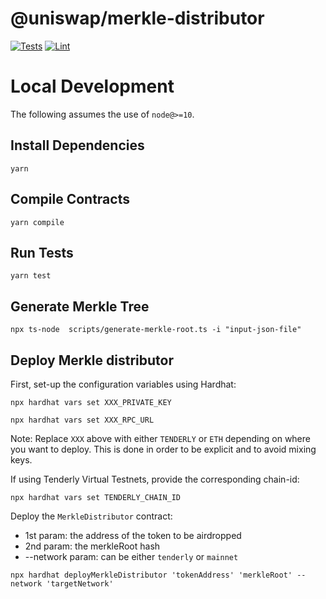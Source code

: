 # @uniswap/merkle-distributor

[![Tests](https://github.com/Uniswap/merkle-distributor/workflows/Tests/badge.svg)](https://github.com/Uniswap/merkle-distributor/actions?query=workflow%3ATests)
[![Lint](https://github.com/Uniswap/merkle-distributor/workflows/Lint/badge.svg)](https://github.com/Uniswap/merkle-distributor/actions?query=workflow%3ALint)

# Local Development

The following assumes the use of `node@>=10`.

## Install Dependencies

`yarn`

## Compile Contracts

`yarn compile`

## Run Tests

`yarn test`

## Generate Merkle Tree

`npx ts-node  scripts/generate-merkle-root.ts -i "input-json-file"`


## Deploy Merkle distributor

First, set-up the configuration variables using Hardhat:

`npx hardhat vars set XXX_PRIVATE_KEY`

`npx hardhat vars set XXX_RPC_URL`

Note: Replace `XXX` above with either `TENDERLY` or `ETH` depending on where you want to deploy. This is done in order to be explicit and to avoid mixing keys.

If using Tenderly Virtual Testnets, provide the corresponding chain-id:

`npx hardhat vars set TENDERLY_CHAIN_ID`

Deploy the `MerkleDistributor` contract:
 - 1st param: the address of the token to be airdropped
 - 2nd param: the merkleRoot hash
 - --network param: can be either `tenderly` or `mainnet`

`npx hardhat deployMerkleDistributor 'tokenAddress' 'merkleRoot' --network 'targetNetwork'`
